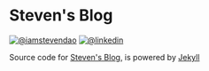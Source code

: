 # Steven's Blog
[![@iamstevendao](https://img.shields.io/badge/twitter-@iamstevendao-blue.svg)](https://twitter.com/iamstevendao) [![@linkedin](https://img.shields.io/badge/LinkedIn-@iamstevendao-blue.svg)](https://www.linkedin.com/in/steven-dao-b9a065127/)  

Source code for [Steven's Blog](https://iamstevendao.github.io/blog/), is powered by [Jekyll](https://github.com/jekyll/jekyll)
